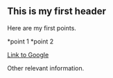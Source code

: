 ## This is my first header

Here are my first points.

*point 1
*point 2

[Link to Google](http://www.google.com)

Other relevant information.